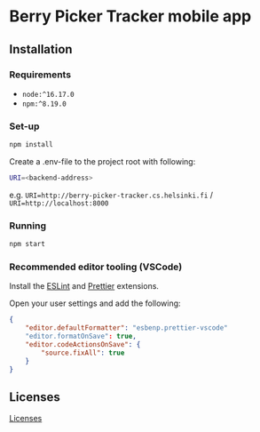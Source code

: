 # Berry Picker Tracker mobile app

## Installation

### Requirements

- `node:^16.17.0`
- `npm:^8.19.0`

### Set-up

```bash
npm install
```

Create a .env-file to the project root with following:
```bash
URI=<backend-address>
```
e.g. `URI=http://berry-picker-tracker.cs.helsinki.fi` / `URI=http://localhost:8000`

### Running

```bash
npm start
```

### Recommended editor tooling (VSCode)

Install the [ESLint](https://marketplace.visualstudio.com/items?itemName=dbaeumer.vscode-eslint) and [Prettier](https://marketplace.visualstudio.com/items?itemName=esbenp.prettier-vscode) extensions.

Open your user settings and add the following:

```json
{
	"editor.defaultFormatter": "esbenp.prettier-vscode"
	"editor.formatOnSave": true,
	"editor.codeActionsOnSave": {
		"source.fixAll": true
	}
}
```

## Licenses

[Licenses](https://github.com/hy-ohtu-syksy-22-bpt/berry-picker-tracker/tree/main/licenses)

